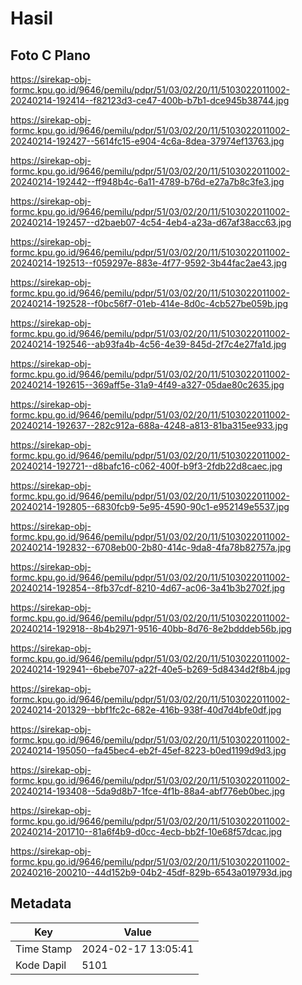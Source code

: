 # Hasil

## Foto C Plano

https://sirekap-obj-formc.kpu.go.id/9646/pemilu/pdpr/51/03/02/20/11/5103022011002-20240214-192414--f82123d3-ce47-400b-b7b1-dce945b38744.jpg

https://sirekap-obj-formc.kpu.go.id/9646/pemilu/pdpr/51/03/02/20/11/5103022011002-20240214-192427--5614fc15-e904-4c6a-8dea-37974ef13763.jpg

https://sirekap-obj-formc.kpu.go.id/9646/pemilu/pdpr/51/03/02/20/11/5103022011002-20240214-192442--ff948b4c-6a11-4789-b76d-e27a7b8c3fe3.jpg

https://sirekap-obj-formc.kpu.go.id/9646/pemilu/pdpr/51/03/02/20/11/5103022011002-20240214-192457--d2baeb07-4c54-4eb4-a23a-d67af38acc63.jpg

https://sirekap-obj-formc.kpu.go.id/9646/pemilu/pdpr/51/03/02/20/11/5103022011002-20240214-192513--f059297e-883e-4f77-9592-3b44fac2ae43.jpg

https://sirekap-obj-formc.kpu.go.id/9646/pemilu/pdpr/51/03/02/20/11/5103022011002-20240214-192528--f0bc56f7-01eb-414e-8d0c-4cb527be059b.jpg

https://sirekap-obj-formc.kpu.go.id/9646/pemilu/pdpr/51/03/02/20/11/5103022011002-20240214-192546--ab93fa4b-4c56-4e39-845d-2f7c4e27fa1d.jpg

https://sirekap-obj-formc.kpu.go.id/9646/pemilu/pdpr/51/03/02/20/11/5103022011002-20240214-192615--369aff5e-31a9-4f49-a327-05dae80c2635.jpg

https://sirekap-obj-formc.kpu.go.id/9646/pemilu/pdpr/51/03/02/20/11/5103022011002-20240214-192637--282c912a-688a-4248-a813-81ba315ee933.jpg

https://sirekap-obj-formc.kpu.go.id/9646/pemilu/pdpr/51/03/02/20/11/5103022011002-20240214-192721--d8bafc16-c062-400f-b9f3-2fdb22d8caec.jpg

https://sirekap-obj-formc.kpu.go.id/9646/pemilu/pdpr/51/03/02/20/11/5103022011002-20240214-192805--6830fcb9-5e95-4590-90c1-e952149e5537.jpg

https://sirekap-obj-formc.kpu.go.id/9646/pemilu/pdpr/51/03/02/20/11/5103022011002-20240214-192832--6708eb00-2b80-414c-9da8-4fa78b82757a.jpg

https://sirekap-obj-formc.kpu.go.id/9646/pemilu/pdpr/51/03/02/20/11/5103022011002-20240214-192854--8fb37cdf-8210-4d67-ac06-3a41b3b2702f.jpg

https://sirekap-obj-formc.kpu.go.id/9646/pemilu/pdpr/51/03/02/20/11/5103022011002-20240214-192918--8b4b2971-9516-40bb-8d76-8e2bdddeb56b.jpg

https://sirekap-obj-formc.kpu.go.id/9646/pemilu/pdpr/51/03/02/20/11/5103022011002-20240214-192941--6bebe707-a22f-40e5-b269-5d8434d2f8b4.jpg

https://sirekap-obj-formc.kpu.go.id/9646/pemilu/pdpr/51/03/02/20/11/5103022011002-20240214-201329--bbf1fc2c-682e-416b-938f-40d7d4bfe0df.jpg

https://sirekap-obj-formc.kpu.go.id/9646/pemilu/pdpr/51/03/02/20/11/5103022011002-20240214-195050--fa45bec4-eb2f-45ef-8223-b0ed1199d9d3.jpg

https://sirekap-obj-formc.kpu.go.id/9646/pemilu/pdpr/51/03/02/20/11/5103022011002-20240214-193408--5da9d8b7-1fce-4f1b-88a4-abf776eb0bec.jpg

https://sirekap-obj-formc.kpu.go.id/9646/pemilu/pdpr/51/03/02/20/11/5103022011002-20240214-201710--81a6f4b9-d0cc-4ecb-bb2f-10e68f57dcac.jpg

https://sirekap-obj-formc.kpu.go.id/9646/pemilu/pdpr/51/03/02/20/11/5103022011002-20240216-200210--44d152b9-04b2-45df-829b-6543a019793d.jpg


## Metadata

| Key        | Value               |
| ---------- | ------------------- |
| Time Stamp | 2024-02-17 13:05:41 |
| Kode Dapil | 5101                |



